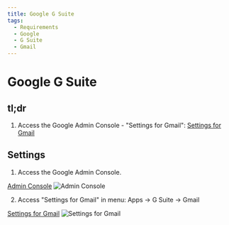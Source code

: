 ```yaml
---
title: Google G Suite
tags:
  - Requirements
  - Google
  - G Suite
  - Gmail
---
```

# Google G Suite

## tl;dr

1. Access the Google Admin Console - "Settings for Gmail": [Settings for Gmail](https://admin.google.com/AdminHome#AppDetails:service=email)

## Settings

1. Access the Google Admin Console.

[Admin Console](https://admin.google.com)
![Admin Console](https://cdn.phishx.io/phishx-docs/images/google_admin_01.webp)

2. Access "Settings for Gmail" in menu: Apps -> G Suite -> Gmail

[Settings for Gmail](https://admin.google.com/AdminHome#AppDetails:service=email)
![Settings for Gmail](https://cdn.phishx.io/phishx-docs/images/google_admin_02.webp)